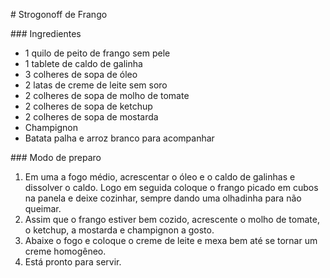 ﻿\# Strogonoff de Frango

\### Ingredientes

- 1 quilo de peito de frango sem pele
- 1 tablete de caldo de galinha
- 3 colheres de sopa de óleo
- 2 latas de creme de leite sem soro
- 2 colheres de sopa de molho de tomate
- 2 colheres de sopa de ketchup
- 2 colheres de sopa de mostarda
- Champignon
- Batata palha e arroz branco para acompanhar

\### Modo de preparo

1. Em uma a fogo médio, acrescentar o óleo e o caldo de galinhas e dissolver o caldo. Logo em seguida coloque o frango picado em cubos na panela e deixe cozinhar, sempre dando uma olhadinha para não queimar.
1. Assim que o frango estiver bem cozido, acrescente o molho de tomate, o ketchup, a mostarda e champignon a gosto.
1. Abaixe o fogo e coloque o creme de leite e mexa bem até se tornar um creme homogêneo.
1. Está pronto para servir.

